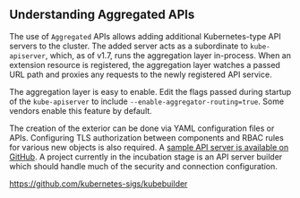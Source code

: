 ## Understanding Aggregated APIs

The use of `Aggregated` APIs allows adding additional Kubernetes-type API servers to the cluster. The added server acts as a subordinate to `kube-apiserver`, which, as of v1.7, runs the aggregation layer in-process. When an extension resource is registered, the aggregation layer watches a passed URL path and proxies any requests to the newly registered API service. 

The aggregation layer is easy to enable. Edit the flags passed during startup of the `kube-apiserver` to include `--enable-aggregator-routing=true`. Some vendors enable this feature by default. 

The creation of the exterior can be done via YAML configuration files or APIs. Configuring TLS authorization between components and RBAC rules for various new objects is also required. A [sample API server is available on GitHub](https://github.com/kubernetes/sample-apiserver). A project currently in the incubation stage is an API server builder which should handle much of the security and connection configuration.

https://github.com/kubernetes-sigs/kubebuilder

